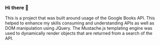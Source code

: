 ### Hi there 👋

This is a project that was built around usage of the Google Books API. This helped to enhance my skills consuming and understanding APIs as well as DOM manipulation using JQuery. The Mustache.js templating engine was used to dynamically render objects that are returned from a search of the API.

